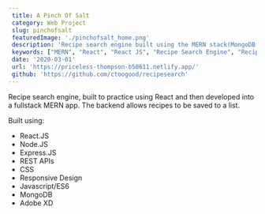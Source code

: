 ```yaml
---
 title: A Pinch Of Salt
 category: Web Project
 slug: pinchofsalt
 featuredImage: './pinchofsalt_home.png'
 description: 'Recipe search engine built using the MERN stack(MongoDB, Express, React & Node'
 keywords: ["MERN", "React", "React JS", "Recipe Search Engine", "Recipe API", "Node", "MongoDB", "Express"]
 date: '2020-03-01'
 url: 'https://priceless-thompson-b50611.netlify.app/'
 github: 'https://github.com/ctoogood/recipesearch'
---
```


Recipe search engine, built to practice using React and then developed into a fullstack MERN app. The backend allows recipes to be saved to a list.

Built using:

- React.JS
- Node.JS
- Express.JS
- REST APIs
- CSS
- Responsive Design
- Javascript/ES6
- MongoDB
- Adobe XD